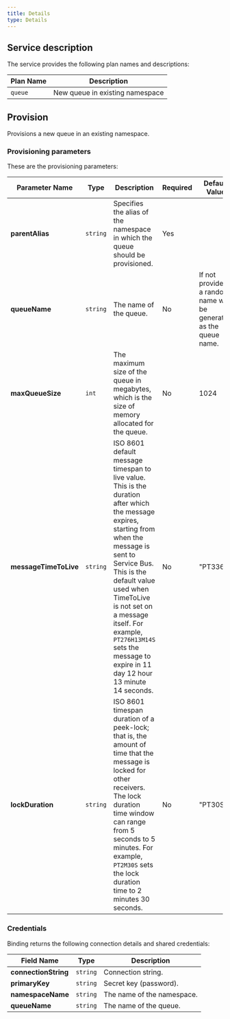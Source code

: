 ```yaml
---
title: Details
type: Details
---
```


## Service description

The service provides the following plan names and descriptions:

| Plan Name | Description                     |
| --------- | ------------------------------- |
| `queue`   | New queue in existing namespace |

## Provision

Provisions a new queue in an existing namespace. 

### Provisioning parameters

These are the provisioning parameters:

| Parameter Name      | Type     | Description                                                  | Required | Default Value                                                |
| ------------------- | -------- | ------------------------------------------------------------ | -------- | ------------------------------------------------------------ |
| **parentAlias**       | `string` | Specifies the alias of the namespace in which the  queue should be provisioned. | Yes      |                                                              |
| **queueName**         | `string` | The name of the queue.                                       | No       | If not provided, a random name will be generated as the queue name. |
| **maxQueueSize**      | `int`    | The maximum size of the queue in megabytes, which is the size of memory allocated for the queue. | No       | 1024                                                         |
| **messageTimeToLive** | `string` | ISO 8601 default message timespan to live value. This is the duration after which the message expires, starting from when the message is sent to Service Bus. This is the default value used when TimeToLive is not set on a message itself. For example, `PT276H13M14S` sets the message to expire in 11 day 12 hour 13 minute 14 seconds. | No       | "PT336H"                                                     |
| **lockDuration**      | `string` | ISO 8601 timespan duration of a peek-lock; that is, the amount of time that the message is locked for other receivers. The lock duration time window can range from 5 seconds to 5 minutes. For example, `PT2M30S` sets the lock duration time to 2 minutes 30 seconds. | No       | "PT30S"                                                      |

### Credentials

Binding returns the following connection details and shared credentials:

| Field Name         | Type     | Description                |
| ------------------ | -------- | -------------------------- |
| **connectionString** | `string` | Connection string.         |
| **primaryKey**       | `string` | Secret key (password).     |
| **namespaceName**    | `string` | The name of the namespace. |
| **queueName**        | `string` | The name of the queue.     |
